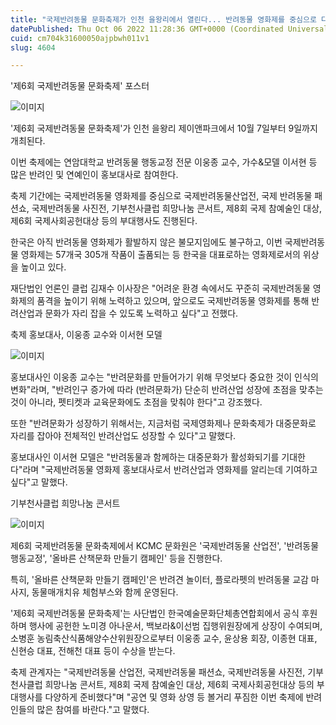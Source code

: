 ```yaml
---
title: "국제반려동물 문화축제가 인천 을왕리에서 열린다... 반려동물 영화제를 중심으로 다양한 부대행사 진행"
datePublished: Thu Oct 06 2022 11:28:36 GMT+0000 (Coordinated Universal Time)
cuid: cm704k31600050ajpbwh011v1
slug: 4604

---
```



'제6회 국제반려동물 문화축제' 포스터

![이미지](https://cdn.hashnode.com/res/hashnode/image/upload/v1739256734972/fc66efeb-0c0a-479f-a167-61b6dfcea101.jpeg)

'제6회 국제반려동물 문화축제'가 인천 을왕리 제이앤파크에서 10월 7일부터 9일까지 개최된다.

이번 축제에는 연암대학교 반려동물 행동교정 전문 이웅종 교수, 가수&모델 이서현 등 많은 반려인 및 연예인이 홍보대사로 참여한다.

축제 기간에는 국제반려동물 영화제를 중심으로 국제반려동물산업전, 국제 반려동물 패션쇼, 국제반려동물 사진전, 기부천사클럽 희망나눔 콘서트, 제8회 국제 참예술인 대상, 제6회 국제사회공헌대상 등의 부대행사도 진행된다.

한국은 아직 반려동물 영화제가 활발하지 않은 불모지임에도 불구하고, 이번 국제반려동물 영화제는 57개국 305개 작품이 출품되는 등 한국을 대표로하는 영화제로서의 위상을 높이고 있다.

재단법인 언론인 클럽 김재수 이사장은 "어려운 환경 속에서도 꾸준히 국제반려동물 영화제의 품격을 높이기 위해 노력하고 있으며, 앞으로도 국제반려동물 영화제를 통해 반려산업과 문화가 자리 잡을 수 있도록 노력하고 싶다"고 전했다.

축제 홍보대사, 이웅종 교수와 이서현 모델

![이미지](https://cdn.hashnode.com/res/hashnode/image/upload/v1739256737746/969b9481-dd82-4cf6-949d-076eff5c30f0.jpeg)

홍보대사인 이웅종 교수는 "반려문화를 만들어가기 위해 무엇보다 중요한 것이 인식의 변화"라며, "반려인구 증가에 따라 (반려문화가) 단순히 반려산업 성장에 초점을 맞추는 것이 아니라, 펫티켓과 교육문화에도 초점을 맞춰야 한다"고 강조했다.

또한 "반려문화가 성장하기 위해서는, 지금처럼 국제영화제나 문화축제가 대중문화로 자리를 잡아야 전체적인 반려산업도 성장할 수 있다"고 말했다.

홍보대사인 이서현 모델은 "반려동물과 함께하는 대중문화가 활성화되기를 기대한다"라며 "국제반려동물 영화제 홍보대사로서 반려산업과 영화제를 알리는데 기여하고 싶다"고 말했다.

기부천사클럽 희망나눔 콘서트

![이미지](https://cdn.hashnode.com/res/hashnode/image/upload/v1739256740177/34d91469-1808-4401-96f4-c8d2edfedd14.jpeg)

제6회 국제반려동물 문화축제에서 KCMC 문화원은 '국제반려동물 산업전', '반려동물 행동교정', '올바른 산책문화 만들기 캠페인' 등을 진행한다.

특히, '올바른 산책문화 만들기 캠페인'은 반려견 놀이터, 플로라펫의 반려동물 교감 마사지, 동물매개치유 체험부스와 함께 운영된다.

'제6회 국제반려동물 문화축제'는 사단법인 한국예술문화단체총연합회에서 공식 후원하며 행사에 공헌한 노미경 아나운서, 백보라&이선범 집행위원장에게 상장이 수여되며, 소병훈 농림축산식품해양수산위원장으로부터 이웅종 교수, 윤상용 회장, 이종현 대표, 신현승 대표, 전해천 대표 등이 수상을 받는다.

축제 관계자는 "국제반려동물 산업전, 국제반려동물 패션쇼, 국제반려동물 사진전, 기부천사클럽 희망나눔 콘서트, 제8회 국제 참예술인 대상, 제6회 국제사회공헌대상 등의 부대행사를 다양하게 준비했다"며 "공연 및 영화 상영 등 볼거리 푸짐한 이번 축제에 반려인들의 많은 참여를 바란다."고 말했다.